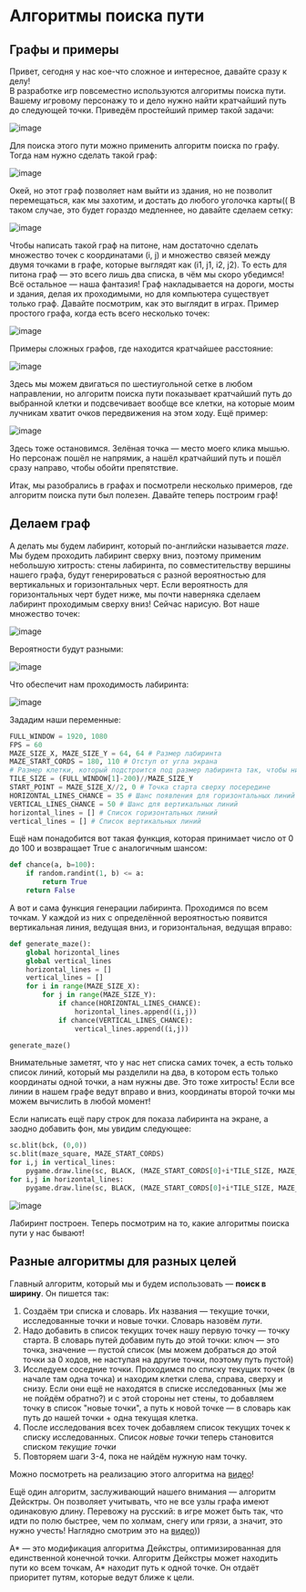 # Алгоритмы поиска пути
## Графы и примеры
Привет, сегодня у нас кое-что сложное и интересное, давайте сразу к делу!  
В разработке игр повсеместно используются алгоритмы поиска пути. Вашему игровому персонажу то и дело нужно найти кратчайший путь до следующей точки. Приведём простейший пример такой задачи:  

![image](https://user-images.githubusercontent.com/56085790/151000738-bf14b16f-9f36-4a51-a2f8-aeb6376f2026.png)  

Для поиска этого пути можно применить алгоритм поиска по графу. Тогда нам нужно сделать такой граф:  

![image](https://user-images.githubusercontent.com/56085790/151000976-ce6e32da-28dd-487f-a432-ce8555996f48.png)

Окей, но этот граф позволяет нам выйти из здания, но не позволит перемещаться, как мы захотим, и достать до любого уголочка карты(( В таком случае, это будет гораздо медленнее, но давайте сделаем сетку:  

![image](https://user-images.githubusercontent.com/56085790/151001558-a1fadaed-9f40-4074-a2f9-0e9896b18805.png)

Чтобы написать такой граф на питоне, нам достаточно сделать множество точек с координатами (i, j) и множество связей между двумя точками в графе, которые выглядят как (i1, j1, i2, j2). То есть для питона граф — это всего лишь два списка, в чём мы скоро убедимся!  
Всё остальное — наша фантазия! Граф накладывается на дороги, мосты и здания, делая их проходимыми, но для компьютера существует только граф. Давайте посмотрим, как это выглядит в играх. Пример простого графа, когда есть всего несколько точек:

![image](https://user-images.githubusercontent.com/56085790/151003686-330d795c-d0cd-4794-8f84-903698e4955c.png)

Примеры сложных графов, где находится кратчайшее расстояние:

![image](https://user-images.githubusercontent.com/56085790/151004816-5506f0b8-e565-4c36-be55-e7ffa01660aa.png)

Здесь мы можем двигаться по шестиугольной сетке в любом направлении, но алгоритм поиска пути показывает кратчайший путь до выбранной клетки и подсвечивает вообще все клетки, на которые моим лучникам хватит очков передвижения на этом ходу. Ещё пример: 

![image](https://user-images.githubusercontent.com/56085790/151005721-389c697b-fd83-48af-97d4-35e14b923e48.png)

Здесь тоже остановимся. Зелёная точка — место моего клика мышью. Но персонаж пошёл не напрямик, а нашёл кратчайший путь и пошёл сразу направо, чтобы обойти препятствие.

Итак, мы разобрались в графах и посмотрели несколько примеров, где алгоритм поиска пути был полезен. Давайте теперь построим граф!

## Делаем граф
А делать мы будем лабиринт, который по-английски называется *maze*. Мы будем проходить лабиринт сверху вниз, поэтому применим небольшую хитрость: стены лабиринта, по совместительству вершины нашего графа, будут генерироваться с разной вероятностью для вертикальных и горизонтальных черт. Если вероятность для горизонтальных черт будет ниже, мы почти наверняка сделаем лабиринт проходимым сверху вниз! Сейчас нарисую. Вот наше множество точек:

![image](https://user-images.githubusercontent.com/56085790/151012152-46523e95-b6ec-4a3e-83c3-83600d607384.png)

Вероятности будут разными:

![image](https://user-images.githubusercontent.com/56085790/151012674-3f6f9856-18b2-4993-b110-7d43144b57ce.png)

Что обеспечит нам проходимость лабиринта:

![image](https://user-images.githubusercontent.com/56085790/151013120-b619104a-da0a-4a7c-af91-25ff038225e8.png)

Зададим наши переменные:
```py
FULL_WINDOW = 1920, 1080
FPS = 60
MAZE_SIZE_X, MAZE_SIZE_Y = 64, 64 # Размер лабиринта
MAZE_START_CORDS = 180, 110 # Отступ от угла экрана
# Размер клетки, который подстроится под размер лабиринта так, чтобы ничего не вылезало за экран
TILE_SIZE = (FULL_WINDOW[1]-200)//MAZE_SIZE_Y 
START_POINT = MAZE_SIZE_X//2, 0 # Точка старта сверху посередине
HORIZONTAL_LINES_CHANCE = 35 # Шанс появления для горизонтальных линий
VERTICAL_LINES_CHANCE = 50 # Шанс для вертикальных линий
horizontal_lines = [] # Список горизонтальных линий
vertical_lines = [] # Список вертикальных линий
```

Ещё нам понадобится вот такая функция, которая принимает число от 0 до 100 и возвращает True с аналогичным шансом:
```py
def chance(a, b=100):
    if random.randint(1, b) <= a:
        return True
    return False
```

А вот и сама функция генерации лабиринта. Проходимся по всем точкам. У каждой из них с определённой вероятностью появится вертикальная линия, ведущая вниз, и горизонтальная, ведущая вправо:
```py
def generate_maze():
    global horizontal_lines
    global vertical_lines
    horizontal_lines = []
    vertical_lines = []
    for i in range(MAZE_SIZE_X):
        for j in range(MAZE_SIZE_Y):
            if chance(HORIZONTAL_LINES_CHANCE):
                horizontal_lines.append((i,j))
            if chance(VERTICAL_LINES_CHANCE):
                vertical_lines.append((i,j))

generate_maze()
```

Внимательные заметят, что у нас нет списка самих точек, а есть только список линий, который мы разделили на два, в котором есть только координаты одной точки, а нам нужны две. Это тоже хитрость! Если все линии в нашем графе ведут вправо и вниз, координаты второй точки мы можем вычислить в любой момент!

Если написать ещё пару строк для показа лабиринта на экране, а заодно добавить фон, мы увидим следующее:
```py
sc.blit(bck, (0,0))
sc.blit(maze_square, MAZE_START_CORDS)
for i,j in vertical_lines:
    pygame.draw.line(sc, BLACK, (MAZE_START_CORDS[0]+i*TILE_SIZE, MAZE_START_CORDS[1]+j*TILE_SIZE), (MAZE_START_CORDS[0]+i*TILE_SIZE, MAZE_START_CORDS[1]+(j+1)*TILE_SIZE), 2)
for i,j in horizontal_lines:
    pygame.draw.line(sc, BLACK, (MAZE_START_CORDS[0]+i*TILE_SIZE, MAZE_START_CORDS[1]+j*TILE_SIZE), (MAZE_START_CORDS[0]+(i+1)*TILE_SIZE, MAZE_START_CORDS[1]+j*TILE_SIZE), 2)
```

![image](https://user-images.githubusercontent.com/56085790/151013315-caf88bf7-0ccd-420a-a292-8f2cad0a3228.png)

Лабиринт построен. Теперь посмотрим на то, какие алгоритмы поиска пути у нас бывают!

## Разные алгоритмы для разных целей

Главный алгоритм, который мы и будем использовать — **поиск в ширину**. Он пишется так:
1. Создаём три списка и словарь. Их названия — текущие точки, исследованные точки и новые точки. Словарь назовём *пути*.
2. Надо добавить в список текущих точек нашу первую точку — точку старта. В словарь путей добавим путь до этой точки: ключ — это точка, значение — пустой список (мы можем добраться до этой точки за 0 ходов, не наступая на другие точки, поэтому путь пустой)
3. Исследуем соседние точки. Проходимся по списку текущих точек (в начале там одна точка) и находим клетки слева, справа, сверху и снизу. Если они ещё не находятся в списке исследованных (мы же не пойдём обратно?) и с этой стороны нет стены, то добавляем точку в список "новые точки", а путь к новой точке — в словарь как путь до нашей точки + одна текущая клетка.
4. После исследования всех точек добавляем список текущих точек к списку исследованных. Список *новые точки* теперь становится списком *текущие точки*
5. Повторяем шаги 3-4, пока не найдём нужную нам точку.

Можно посмотреть на реализацию этого алгоритма на [видео](https://www.youtube.com/watch?v=YM6Swr6kcBw)!

Ещё один алгоритм, заслуживающий нашего внимания — алгоритм Дейсктры. Он позволяет учитывать, что не все узлы графа имеют одинаковую длину. Перевожу на русский: в игре может быть так, что идти по полю быстрее, чем по холмам, снегу или грязи, а значит, это нужно учесть! Наглядно смотрим это на [видео](https://www.youtube.com/watch?v=6WzhjIohHPg)))

A* — это модификация алгоритма Дейкстры, оптимизированная для единственной конечной точки. Алгоритм Дейкстры может находить пути ко всем точкам, A* находит путь к одной точке. Он отдаёт приоритет путям, которые ведут ближе к цели.

